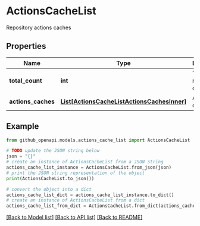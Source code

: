# ActionsCacheList

Repository actions caches

## Properties

Name | Type | Description | Notes
------------ | ------------- | ------------- | -------------
**total_count** | **int** | Total number of caches | 
**actions_caches** | [**List[ActionsCacheListActionsCachesInner]**](ActionsCacheListActionsCachesInner.md) | Array of caches | 

## Example

```python
from github_openapi.models.actions_cache_list import ActionsCacheList

# TODO update the JSON string below
json = "{}"
# create an instance of ActionsCacheList from a JSON string
actions_cache_list_instance = ActionsCacheList.from_json(json)
# print the JSON string representation of the object
print(ActionsCacheList.to_json())

# convert the object into a dict
actions_cache_list_dict = actions_cache_list_instance.to_dict()
# create an instance of ActionsCacheList from a dict
actions_cache_list_from_dict = ActionsCacheList.from_dict(actions_cache_list_dict)
```
[[Back to Model list]](../README.md#documentation-for-models) [[Back to API list]](../README.md#documentation-for-api-endpoints) [[Back to README]](../README.md)


